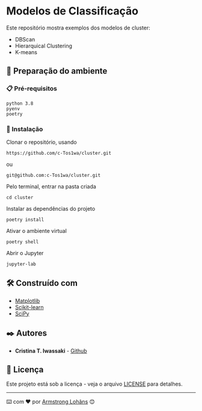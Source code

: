 # Modelos de Classificação

Este repositório mostra exemplos dos modelos de cluster:
- DBScan
- Hierarquical Clustering
- K-means

## 🚀 Preparação do ambiente

### 📋 Pré-requisitos

```
python 3.8
pyenv
poetry 
```

### 🔧 Instalação

Clonar o repositório, usando

```
https://github.com/c-Tos1wa/cluster.git
```
ou

```
git@github.com:c-Tos1wa/cluster.git
```
Pelo terminal, entrar na pasta criada

```
cd cluster
```

Instalar as dependências do projeto

```
poetry install
```

Ativar o ambiente virtual

```
poetry shell
```

Abrir o Jupyter

```
jupyter-lab
```

## 🛠️ Construído com

* [Matplotlib](https://matplotlib.org/stable/users/index)
* [Scikit-learn](https://scikit-learn.org/stable/)
* [SciPy](https://scipy.org/)


## ✒️ Autores

* **Cristina T. Iwassaki** - [Github](https://github.com/c-Tos1wa)


## 📄 Licença

Este projeto está sob a licença - veja o arquivo [LICENSE](LICENSE) para detalhes.



---
⌨️ com ❤️ por [Armstrong Lohãns](https://gist.github.com/lohhans) 😊

